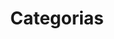 ---
title: "Categorias"
description: "Explore os posts organizados por categorias."
url: "/categories/"
---